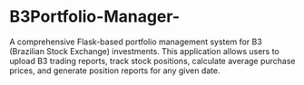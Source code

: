 # B3Portfolio-Manager-
A comprehensive Flask-based portfolio management system for B3 (Brazilian Stock Exchange) investments. This application allows users to upload B3 trading reports, track stock positions, calculate average purchase prices, and generate position reports for any given date.
